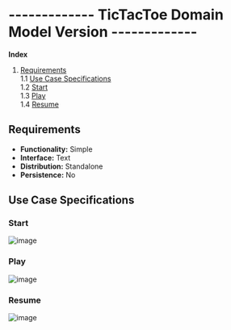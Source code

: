 # ------------- TicTacToe Domain Model Version -------------

**Index**
1. [Requirements](#Requirements)  
    1.1 [Use Case Specifications](#Use-Case-Specifications)   
    1.2 [Start](#Start)  
    1.3 [Play](#Play)  
    1.4 [Resume](#Resume)  

## Requirements

- **Functionality:** Simple  
- **Interface:** Text  
- **Distribution:** Standalone  
- **Persistence:** No  

## Use Case Specifications

### Start

![image](https://user-images.githubusercontent.com/46433173/231312799-5dee3926-7612-4f61-b957-57a019e9585f.png)

### Play

![image](https://user-images.githubusercontent.com/46433173/231312673-13c4b232-8897-4ef4-8006-8d63e18dafce.png)

### Resume

![image](https://user-images.githubusercontent.com/46433173/231312639-f6e3b045-4a4c-47d9-a74a-bb8b0945c294.png)
